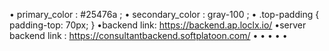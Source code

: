 • primary_color :  #25476a ;
• secondary_color : gray-100 ;
• .top-padding {
    padding-top: 70px;
}
•backend link: https://backend.ap.loclx.io/
•server backend link : https://consultantbackend.softplatoon.com/
•
•
•
•
•
